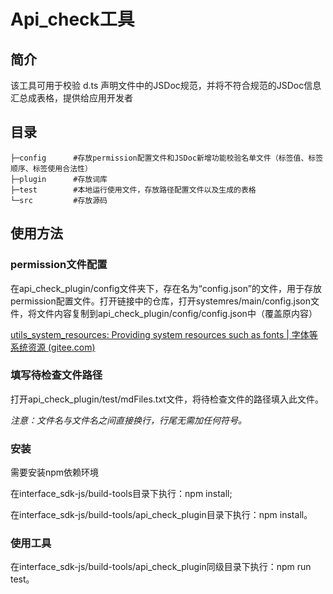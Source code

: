 #  Api_check工具

## 简介

该工具可用于校验 d.ts 声明文件中的JSDoc规范，并将不符合规范的JSDoc信息汇总成表格，提供给应用开发者

## 目录

```
├─config      #存放permission配置文件和JSDoc新增功能校验名单文件（标签值、标签顺序、标签使用合法性）
├─plugin      #存放词库
├─test        #本地运行使用文件，存放路径配置文件以及生成的表格
└─src         #存放源码
```

## 使用方法

### permission文件配置

在api_check_plugin/config文件夹下，存在名为“config.json”的文件，用于存放permission配置文件。打开链接中的仓库，打开systemres/main/config.json文件，将文件内容复制到api_check_plugin/config/config.json中（覆盖原内容）

[utils_system_resources: Providing system resources such as fonts | 字体等系统资源 (gitee.com)](https://gitee.com/openharmony/utils_system_resources)

### 填写待检查文件路径

打开api_check_plugin/test/mdFiles.txt文件，将待检查文件的路径填入此文件。

*注意：文件名与文件名之间直接换行，行尾无需加任何符号。*

### 安装

需要安装npm依赖环境

在interface_sdk-js/build-tools目录下执行：npm install;

在interface_sdk-js/build-tools/api_check_plugin目录下执行：npm install。

### 使用工具

在interface_sdk-js/build-tools/api_check_plugin同级目录下执行：npm run test。

